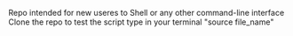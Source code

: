 Repo intended for new useres to Shell or any other command-line interface
Clone the repo 
to test the script type in your terminal "source file_name" 
